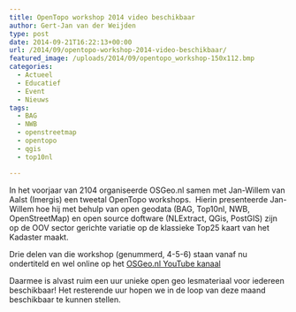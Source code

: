 ```yaml
---
title: OpenTopo workshop 2014 video beschikbaar
author: Gert-Jan van der Weijden
type: post
date: 2014-09-21T16:22:13+00:00
url: /2014/09/opentopo-workshop-2014-video-beschikbaar/
featured_image: /uploads/2014/09/opentopo_workshop-150x112.bmp
categories:
  - Actueel
  - Educatief
  - Event
  - Nieuws
tags:
  - BAG
  - NWB
  - openstreetmap
  - opentopo
  - qgis
  - top10nl

---
```

In het voorjaar van 2104 organiseerde OSGeo.nl samen met Jan-Willem van Aalst (Imergis) een tweetal OpenTopo workshops.  Hierin presenteerde Jan-Willem hoe hij met behulp van open geodata (BAG, Top10nl, NWB, OpenStreetMap) en open source doftware (NLExtract, QGis, PostGIS) zijn op de OOV sector gerichte variatie op de klassieke Top25 kaart van het Kadaster maakt.

Drie delen van die workshop (genummerd, 4-5-6) staan vanaf nu ondertiteld en wel online op het [OSGeo.nl YouTube kanaal][1]

Daarmee is alvast ruim een uur unieke open geo lesmateriaal voor iedereen beschikbaar! Het resterende uur hopen we in de loop van deze maand beschikbaar te kunnen stellen.

[1]: https://www.youtube.com/channel/UCK1e8j68uZZOw1Wpzc8qubA/videos